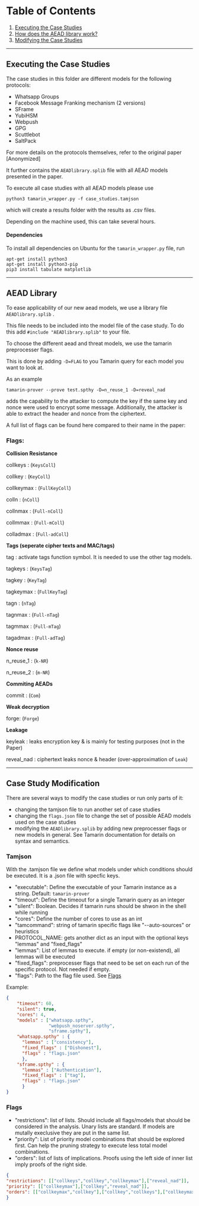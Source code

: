 # Table of Contents
1. [Executing the Case Studies](#executing-the-case-studies)
2. [How does the AEAD library work?](#aead-library)
4. [Modifying the Case Studies](#case-study-modification)

----------------------


## Executing the Case Studies

The case studies in this folder are different models for the following protocols:

- Whatsapp Groups
- Facebook Message Franking mechanism (2 versions)
- SFrame
- YubiHSM
- Webpush
- GPG
- Scuttlebot
- SaltPack

For more details on the protocols themselves, refer to the original paper [Anonymized]

It further contains the `AEADlibrary.splib` file with all AEAD models
presented in the paper.

To execute all case studies with all AEAD models please use

`python3 tamarin_wrapper.py -f case_studies.tamjson`

which will create a results folder with the results as .csv files.

Depending on the machine used, this can take several hours.

#### Dependencies

To install all dependencies on Ubuntu for the `tamarin_wrapper.py` file, run

```
apt-get install python3
apt-get install python3-pip
pip3 install tabulate matplotlib
```


-----------------

## AEAD Library

To ease applicability of our new aead models, we
use a library file
`AEADlibrary.splib`
.

This file needs to be included into the model file
of the case study. To do this add 
`#include "AEADlibrary.splib"` to your file.

To choose the different aead and threat models,
we use the tamarin preprocesser flags.

This is done by adding 
`-D=FLAG`
to you Tamarin query for each model you want to look at.

As an example

```tamarin-prover --prove test.spthy -D=n_reuse_1 -D=reveal_nad```

adds the capability to the attacker to compute the key if 
the same key and nonce were used to encrypt some message.
Additionally, the attacker is able to extract the header
and nonce from the ciphertext.

A full list of flags can be found here compared to their name
in the paper:

### Flags:

**Collision Resistance**

collkeys : (`KeysColl`)

collkey : (`KeyColl`)

collkeymax : (`FullKeyColl`)

colln : (`nColl`)

collnmax : (`Full-nColl`)

collmmax : (`Full-mColl`)

colladmax : (`Full-adColl`)

**Tags (seperate cipher texts and MAC/tags)**

tag : activate tags function symbol. It is needed to use the other tag models.

tagkeys : (`KeysTag`)

tagkey : (`KeyTag`)

tagkeymax : (`FullKeyTag`)

tagn : (`nTag`)

tagnmax : (`Full-nTag`)

tagmmax : (`Full-mTag`)

tagadmax : (`Full-adTag`)

**Nonce reuse**

n_reuse_1 :  (`k-NR`)

n_reuse_2 :  (`m-NR`) 

**Commiting AEADs**

commit : (`Com`)

**Weak decryption**

forge: (`Forge`)

**Leakage**

keyleak : leaks encryption key & is mainly for testing purposes (not in the Paper)

reveal_nad : ciphertext leaks nonce & header (over-approximation of `Leak`)


---------


## Case Study Modification

There are several ways to modify the case studies or run only parts of it:

- changing the tamjson file to run another set of case studies
- changing the `flags.json` file to change the set of possible AEAD models used on the case studies
- modifying the `AEADlibrary.splib` by adding new preprocesser flags or new models in general. See Tamarin documentation for details on syntax and semantics.

### Tamjson

With the .tamjson file we define what models under which conditions should be executed.
It is a .json file with specfic keys.

- "executable":  Define the executable of your Tamarin instance as a string. Default: `tamarin-prover`
- "timeout": Define the timeout for a single Tamarin query as an integer
- "silent": Boolean. Decides if tamarin runs should be shwon in the shell while running
- "cores": Define the number of cores to use as an int
- "tamcommand": string of tamarin specific flags like "--auto-sources" or heuristics
- PROTOCOL_NAME: gets another dict as an input with the optional keys "lemmas" and "fixed_flags"
- "lemmas": List of lemmas to execute. if empty (or non-existend), all lemmas will be executed
- "fixed_flags": preprocesser flags that need to be set on each run of the specific protocol. Not needed if empty.
- "flags": Path to the flag file used. See [Flags](#flags)

Example:

```json
{
    "timeout": 60,
    "silent": true,
    "cores": 4,
    "models" : ["whatsapp.spthy",
                "webpush_noserver.spthy",
                "sframe.spthy"],
    "whatsapp.spthy" : {
      "lemmas" : ["consistency"],
      "fixed_flags" : ["Dishonest"],
      "flags" : "flags.json"
      },
    "sframe.spthy" : {
      "lemmas" : ["Authentication"],
      "fixed_flags" : ["tag"],
      "flags" : "flags.json"
      } 
}
```

### Flags

- "restrictions": list of lists. Should include all flags/models that should be considered in the analysis. Unary lists are standard. If models are mutally execlusive  they are put in the same list.
- "priority": List of priority model combinations that should be explored first. Can help the pruning strategy to execute less total model combinations.
- "orders": list of lists of implications. Proofs using the left side of inner list imply proofs of the right side.

```json
{
"restrictions": [["collkeys","collkey","collkeymax"],["reveal_nad"]],
"priority": [["collkeymax"],["collkey","reveal_nad"]],
"orders": [["collkeymax","collkey"],["collkey","collkeys"],["collkeymax","collkeys"]]
}
```

